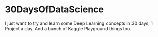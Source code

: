 # 30DaysOfDataScience
I just want to try and learn some Deep Learning concepts in 30 days, 1 Project a day. 
And a bunch of Kaggle Playground things too.
